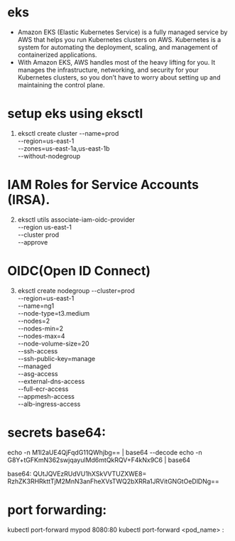 # eks
- Amazon EKS (Elastic Kubernetes Service) is a fully managed service by AWS that helps you run Kubernetes clusters on AWS. Kubernetes is a system for automating the deployment, scaling, and management of containerized applications.
- With Amazon EKS, AWS handles most of the heavy lifting for you. It manages the infrastructure, networking, and security for your Kubernetes clusters, so you don’t have to worry about setting up and maintaining the control plane.

# setup eks using eksctl
1. eksctl create cluster --name=prod \
                      --region=us-east-1 \
                      --zones=us-east-1a,us-east-1b \
                      --without-nodegroup
#  IAM Roles for Service Accounts (IRSA).
2. eksctl utils associate-iam-oidc-provider \
    --region us-east-1 \
    --cluster prod \
    --approve
# OIDC(Open ID Connect)

3. eksctl create nodegroup --cluster=prod \
                       --region=us-east-1 \
                       --name=ng1 \
                       --node-type=t3.medium \
                       --nodes=2 \
                       --nodes-min=2 \
                       --nodes-max=4 \
                       --node-volume-size=20 \
                       --ssh-access \
                       --ssh-public-key=manage \
                       --managed \
                       --asg-access \
                       --external-dns-access \
                       --full-ecr-access \
                       --appmesh-access \
                       --alb-ingress-access

# secrets base64:
echo -n  M1l2aUE4QjFqdG11QWhjbg== | base64 --decode
echo -n G8Y+tGFKmN362swjqayulMd6mtQkRQV+F4kNx9C6 | base64

base64:
QUtJQVEzRUdVU1hXSkVVTUZXWE8=
RzhZK3RHRkttTjM2MnN3anFheXVsTWQ2bXRRa1JRVitGNGtOeDlDNg==

# port forwarding:
kubectl port-forward mypod 8080:80
kubectl port-forward <pod_name> <local-port>:<pod-port>
